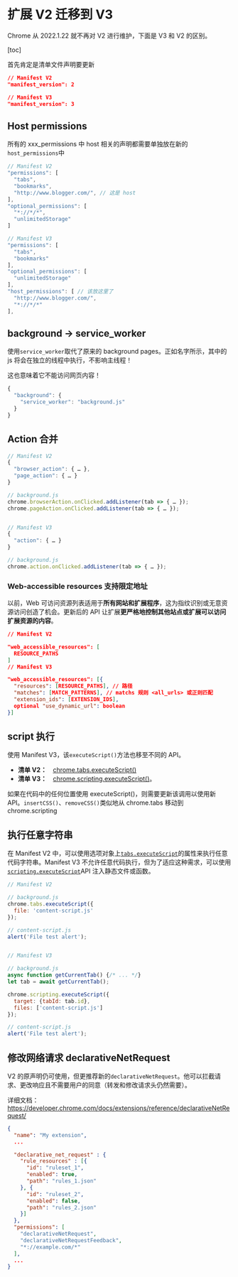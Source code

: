 # 扩展 V2 迁移到 V3

Chrome 从 2022.1.22 就不再对 V2 进行维护，下面是 V3 和 V2 的区别。

[toc]

首先肯定是清单文件声明要更新

```json
// Manifest V2
"manifest_version": 2

// Manifest V3
"manifest_version": 3
```

##  Host permissions

所有的 xxx_permissions 中 host 相关的声明都需要单独放在新的`host_permissions`中

```js
// Manifest V2
"permissions": [
  "tabs",
  "bookmarks",
  "http://www.blogger.com/", // 这是 host
],
"optional_permissions": [
  "*://*/*",
  "unlimitedStorage"
]

// Manifest V3
"permissions": [
  "tabs",
  "bookmarks"
],
"optional_permissions": [
  "unlimitedStorage"
],
"host_permissions": [ // 该放这里了
  "http://www.blogger.com/",
  "*://*/*"
],
```

## background -> service_worker

使用`service_worker`取代了原来的 background pages。正如名字所示，其中的 js 将会在独立的线程中执行，不影响主线程！

这也意味着它不能访问网页内容！

```js
{
  "background": {
    "service_worker": "background.js"
  }
}
```

## Action 合并

```js
// Manifest V2
{
  "browser_action": { … },
  "page_action": { … }
}

// background.js
chrome.browserAction.onClicked.addListener(tab => { … });
chrome.pageAction.onClicked.addListener(tab => { … });


// Manifest V3
{
  "action": { … }
}

// background.js
chrome.action.onClicked.addListener(tab => { … });
```

### Web-accessible resources 支持限定地址

以前，Web 可访问资源列表适用于**所有网站和扩展程序**，这为指纹识别或无意资源访问创造了机会。更新后的 API 让扩展**更严格地控制其他站点或扩展可以访问扩展资源的内容**。

```json
// Manifest V2

"web_accessible_resources": [
  RESOURCE_PATHS
]
// Manifest V3

"web_accessible_resources": [{
  "resources": [RESOURCE_PATHS], // 路径
  "matches": [MATCH_PATTERNS], // matchs 规则 <all_urls> 或正则匹配
  "extension_ids": [EXTENSION_IDS],
  optional "use_dynamic_url": boolean
}]
```

## script 执行

使用 Manifest V3，该`executeScript()`方法也移至不同的 API。

- **清单 V2：** [chrome.tabs.executeScript()](https://developer.chrome.com/docs/extensions/reference/tabs/#method-executeScript)
- **清单 V3：** [chrome.scripting.executeScript()](https://developer.chrome.com/docs/extensions/reference/scripting/#method-executeScript)。

如果在代码中的任何位置使用 executeScript()，则需要更新该调用以使用新 API。`insertCSS()`、`removeCSS()`类似地从 chrome.tabs 移动到 chrome.scripting 

## 执行任意字符串

在 Manifest V2 中，可以使用选项对象上[`tabs.executeScript`](https://developer.chrome.com/docs/extensions/reference/tabs/#method-executeScript)的属性来执行任意代码字符串。Manifest V3 不允许任意代码执行，但为了适应这种需求，可以使用[`scripting.executeScript`](https://developer.chrome.com/docs/extensions/reference/scripting/#method-executeScript)API 注入静态文件或函数。

```js
// Manifest V2

// background.js
chrome.tabs.executeScript({
  file: 'content-script.js'
});

// content-script.js
alert('File test alert');


// Manifest V3

// background.js
async function getCurrentTab() {/* ... */}
let tab = await getCurrentTab();

chrome.scripting.executeScript({
  target: {tabId: tab.id},
  files: ['content-script.js']
});

// content-script.js
alert('File test alert');
```

## 修改网络请求 declarativeNetRequest

V2 的原声明仍可使用，但更推荐新的`declarativeNetRequest`。他可以拦截请求、更改响应且不需要用户的同意（转发和修改请求头仍然需要）。

详细文档：https://developer.chrome.com/docs/extensions/reference/declarativeNetRequest/

```json
{
  "name": "My extension",
  ...

  "declarative_net_request" : {
    "rule_resources" : [{
      "id": "ruleset_1",
      "enabled": true,
      "path": "rules_1.json"
    }, {
      "id": "ruleset_2",
      "enabled": false,
      "path": "rules_2.json"
    }]
  },
  "permissions": [
    "declarativeNetRequest",
    "declarativeNetRequestFeedback",
    "*://example.com/*"
  ],
  ...
}
```

